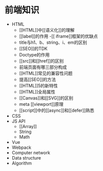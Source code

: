 # 前端知识
- HTML
	- [[HTML]]中[[语义化]]的理解
	- [[label]]的作用
	-[[ iframe]]框架的优缺点
	- title与h1、b、string、i、em的区别
	- [[SEO]]的TDK
	- Doctype的作用
	- [[src]]和[[href]]的区别
	- 前端页面有哪三部分构成
	- [[HTML]]常见的兼容性问题
	- 提高[[SEO]]的方法
	- [[HTML]]5的新特性
	- [[HTML]]全局属性
	- [[Canvas]]和[[SVG]]的区别
	- meta [[viewport]]原理
	- [[script]]中的[[async]]和[[defer]]熟悉
- CSS
- JS API
	- [[Array]]
	- String
	- Math
- Vue
- Webpack
- Computer network
- Data structure
- Algorithm